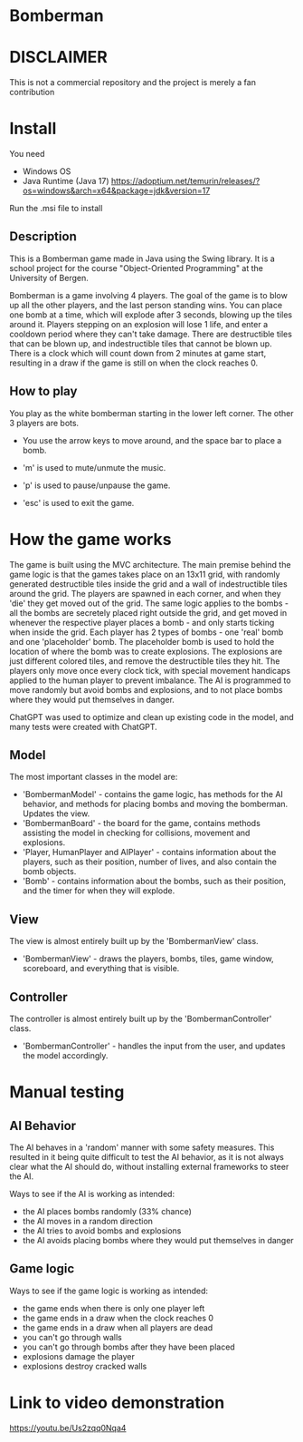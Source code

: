 # Bomberman

# DISCLAIMER
This is not a commercial repository and the project is merely a fan contribution

# Install

You need 

- Windows OS
- Java Runtime (Java 17) https://adoptium.net/temurin/releases/?os=windows&arch=x64&package=jdk&version=17

Run the .msi file to install

## Description

This is a Bomberman game made in Java using the Swing library. It is a school project for the course "Object-Oriented Programming" at the University of Bergen. 

Bomberman is a game involving 4 players. The goal of the game is to blow up all the other players, and the last person standing wins. You can place one bomb at a time, which will explode after 3 seconds, blowing up the tiles around it. Players stepping on an explosion will lose 1 life, and enter a cooldown period where they can't take damage. There are destructible tiles that can be blown up, and indestructible tiles that cannot be blown up. There is a clock which will count down from 2 minutes at game start, resulting in a draw if the game is still on when the clock reaches 0.

## How to play

You play as the white bomberman starting in the lower left corner. The other 3 players are bots. 

- You use the arrow keys to move around, and the space bar to place a bomb. 

- 'm' is used to mute/unmute the music.
- 'p' is used to pause/unpause the game.
- 'esc' is used to exit the game.

# How the game works

The game is built using the MVC architecture. The main premise behind the game logic is that the games takes place on an 13x11 grid, with randomly generated destructible tiles inside the grid and a wall of indestructible tiles around the grid. The players are spawned in each corner, and when they 'die' they get moved out of the grid. The same logic applies to the bombs - all the bombs are secretely placed right outside the grid, and get moved in whenever the respective player places a bomb - and only starts ticking when inside the grid. Each player has 2 types of bombs - one 'real' bomb and one 'placeholder' bomb. The placeholder bomb is used to hold the location of where the bomb was to create explosions. The explosions are just different colored tiles, and remove the destructible tiles they hit. The players only move once every clock tick, with special movement handicaps applied to the human player to prevent imbalance. The AI is programmed to move randomly but avoid bombs and explosions, and to not place bombs where they would put themselves in danger. 

ChatGPT was used to optimize and clean up existing code in the model, and many tests were created with ChatGPT.

## Model 

The most important classes in the model are:
- 'BombermanModel' - contains the game logic, has methods for the AI behavior, and methods for placing bombs and moving the bomberman. Updates the view.
- 'BombermanBoard' - the board for the game, contains methods assisting the model in checking for collisions, movement and explosions.
- 'Player, HumanPlayer and AIPlayer' - contains information about the players, such as their position, number of lives, and also contain the bomb objects.
- 'Bomb' - contains information about the bombs, such as their position, and the timer for when they will explode.

## View

The view is almost entirely built up by the 'BombermanView' class. 
- 'BombermanView' - draws the players, bombs, tiles, game window, scoreboard, and everything that is visible.

## Controller

The controller is almost entirely built up by the 'BombermanController' class.
- 'BombermanController' - handles the input from the user, and updates the model accordingly.

# Manual testing

## AI Behavior

The AI behaves in a 'random' manner with some safety measures. This resulted in it being quite difficult to test the AI behavior, as it is not always clear what the AI should do, without installing external frameworks to steer the AI. 

Ways to see if the AI is working as intended:
- the AI places bombs randomly (33% chance)
- the AI moves in a random direction 
- the AI tries to avoid bombs and explosions
- the AI avoids placing bombs where they would put themselves in danger

## Game logic

Ways to see if the game logic is working as intended:
- the game ends when there is only one player left
- the game ends in a draw when the clock reaches 0
- the game ends in a draw when all players are dead
- you can't go through walls
- you can't go through bombs after they have been placed
- explosions damage the player
- explosions destroy cracked walls

# Link to video demonstration
https://youtu.be/Us2zqq0Nqa4



